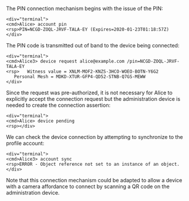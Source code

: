 The PIN connection mechanism begins with the issue of the PIN:


~~~~
<div="terminal">
<cmd>Alice> account pin
<rsp>PIN=NCGD-ZOQL-JRVF-TALA-EY (Expires=2020-01-23T01:18:57Z)
</div>
~~~~

The PIN code is transmitted out of band to the device being connected:


~~~~
<div="terminal">
<cmd>Alice3> device request alice@example.com /pin=NCGD-ZOQL-JRVF-TALA-EY
<rsp>   Witness value = XNLM-MOF2-KNZS-3HCO-WOEO-BOTN-Y6G2
   Personal Mesh = MDKD-XTUR-GFP4-QD52-STNB-Q7GS-MEWW
</div>
~~~~

Since the request was pre-authorized, it is not necessary for Alice to explicitly
accept the connection request but the administration device is needed to create
the connection assertion:


~~~~
<div="terminal">
<cmd>Alice> device pending
<rsp></div>
~~~~

We can check the device connection by attempting to synchronize to the profile account:


~~~~
<div="terminal">
<cmd>Alice3> account sync
<rsp>ERROR - Object reference not set to an instance of an object.
</div>
~~~~

Note that this connection mechanism could be adapted to allow a device with a 
camera affordance to connect by scanning a QR code on the administration device.
